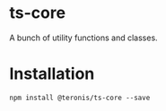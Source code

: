 # ts-core
A bunch of utility functions and classes.

# Installation
```
npm install @teronis/ts-core --save
```